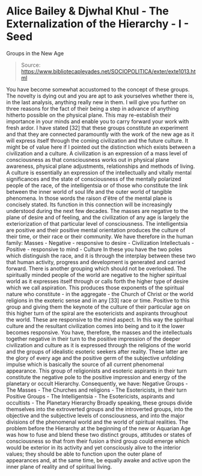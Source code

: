 # Alice Bailey & Djwhal Khul - The Externalization of the Hierarchy - I - Seed
Groups in the New Age

> Source: https://www.bibliotecapleyades.net/SOCIOPOLITICA/exter/exte1013.html

You have become somewhat accustomed to the concept of these groups. The novelty is dying out and you are apt to ask yourselves whether there is, in the last analysis, anything really new in them. I will give you further on three reasons for the fact of their being a step in advance of anything hitherto possible on the physical plane. This may re-establish their importance in your minds and enable you to carry forward your work with fresh ardor. I have stated [32] that these groups constitute an experiment and that they are connected paramountly with the work of the new age as it will express itself through the coming civilization and the future culture. It might be of value here if I pointed out the distinction which exists between a civilization and a culture.
A civilization is an expression of a mass level of consciousness as that consciousness works out in physical plane awareness, physical plane adjustments, relationships and methods of living. A culture is essentially an expression of the intellectually and vitally mental significances and the state of consciousness of the mentally polarized people of the race, of the intelligentsia or of those who constitute the link between the inner world of soul life and the outer world of tangible phenomena. In those words the raison d'être of the mental plane is concisely stated. Its function in this connection will be increasingly understood during the next few decades.
The masses are negative to the plane of desire and of feeling, and the civilization of any age is largely the exteriorization of that particular level of consciousness. The intelligentsia are positive and their positive mental orientation produces the culture of their time, or their race or their community. We have therefore in the human family:
Masses - Negative - responsive to desire - Civilization
Intellectuals - Positive - responsive to mind - Culture
In these you have the two poles which distinguish the race, and it is through the interplay between these two that human activity, progress and development is generated and carried forward.
There is another grouping which should not be overlooked. The spiritually minded people of the world are negative to the higher spiritual world as it expresses itself through or calls forth the higher type of desire which we call aspiration. This produces those exponents of the spiritual nature who constitute - in the aggregate - the Church of Christ or the world religions in the exoteric sense and in any [33] race or time. Positive to this group and giving them the keynote of the culture of their particular age on this higher turn of the spiral are the esotericists and aspirants throughout the world. These are responsive to the mind aspect. In this way the spiritual culture and the resultant civilization comes into being and to it the lower becomes responsive. You have, therefore, the masses and the intellectuals together negative in their turn to the positive impression of the deeper civilization and culture as it is expressed through the religions of the world and the groups of idealistic esoteric seekers after reality. These latter are the glory of every age and the positive germ of the subjective unfolding impulse which is basically the source of all current phenomenal appearance.
This group of religionists and esoteric aspirants in their turn constitute the negative pole to the positive impression and energy of the planetary or occult Hierarchy. Consequently, we have:
Negative Groups - The Masses - The Churches and religions - The Esotericists, in their turn
Positive Groups - The Intelligentsia - The Esotericists, aspirants and occultists - The Planetary Hierarchy
Broadly speaking, these groups divide themselves into the extroverted groups and the introverted groups, into the objective and the subjective levels of consciousness, and into the major divisions of the phenomenal world and the world of spiritual realities.
The problem before the Hierarchy at the beginning of the new or Aquarian Age was how to fuse and blend these two distinct groups, attitudes or states of consciousness so that from their fusion a third group could emerge which would be exterior in its activity and yet consciously alive to the interior values; they should be able to function upon the outer plane of appearances and, at the same time, be equally awake and active upon the inner plane of reality and of spiritual living.
